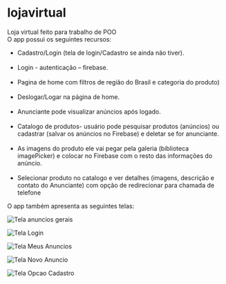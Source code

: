 # lojavirtual
 Loja virtual feito para trabalho de POO <br>
O app possui os seguintes recursos:
<br>
<ul>
 <li>
 Cadastro/Login (tela de login/Cadastro se ainda não tiver).
 </li>
 <br>
 <li>
 Login - autenticação – firebase.
 </li>
 <br>
  <li>
 Pagina de home com filtros de região do Brasil e categoria do produto)
  </li>
   <br>
 <li>  
 Deslogar/Logar na página de home.
  </li>
  <br>
 <li>
  Anunciante pode visualizar anúncios após logado.
 </li>
  <br>
 <li>
  Catalogo de produtos- usuário pode pesquisar produtos (anúncios) ou cadastrar 
 (salvar os anúncios no Firebase) e deletar se for anunciante.
 </li>
  <br>
 <li>
 As imagens do produto ele vai pegar pela galeria (biblioteca imagePicker) e 
 colocar no Firebase com o resto das informações do anúncio.
 </li>
  <br>
 <li>
  Selecionar produto no catalogo e ver detalhes (imagens, descrição e contato do 
 Anunciante) com opção de redirecionar para chamada de telefone
 </li> 
</ul>
O app também apresenta as seguintes telas:<br>

![Tela anuncios gerais](https://user-images.githubusercontent.com/63310837/132139593-ca950c2e-f07d-482d-9351-97f9ae95d7a5.png)

![Tela Login](https://user-images.githubusercontent.com/63310837/132139594-f77957b6-d1f8-4e43-8f3f-44558ec798c7.png)

![Tela Meus Anuncios](https://user-images.githubusercontent.com/63310837/132139595-ddc7b37f-48fb-4952-9d28-9b44ebb65828.png)

![Tela Novo Anuncio](https://user-images.githubusercontent.com/63310837/132139596-33fa4924-42b3-4d35-954a-4d90e7cdc8e6.png)

![Tela Opcao Cadastro](https://user-images.githubusercontent.com/63310837/132139598-15737a97-e20a-457d-89c9-2c47716bec15.png)
